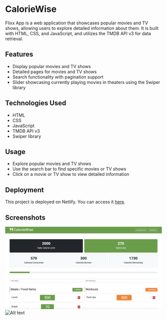 # CalorieWise

Flixx App is a web application that showcases popular movies and TV shows, allowing users to explore detailed information about them. It is built with HTML, CSS, and JavaScript, and utilizes the TMDB API v3 for data retrieval.

## Features

- Display popular movies and TV shows
- Detailed pages for movies and TV shows
- Search functionality with pagination support
- Slider showcasing currently playing movies in theaters using the Swiper library

## Technologies Used

- HTML
- CSS
- JavaScript
- TMDB API v3
- Swiper library

## Usage

- Explore popular movies and TV shows
- Use the search bar to find specific movies or TV shows
- Click on a movie or TV show to view detailed information

## Deployment

This project is deployed on Netlify. You can access it [here](https://flixxmoviesandshows.netlify.app/).

## Screenshots

![Alt text](image.png)
![Alt text](image-1.png)
